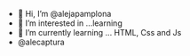 - 👋 Hi, I’m @alejapamplona
- 👀 I’m interested in ...learning
- 🌱 I’m currently learning ... HTML, Css and Js
- @alecaptura


<!---
alejapamplona/alejapamplona is a ✨ special ✨ repository because its `README.md` (this file) appears on your GitHub profile.
You can click the Preview link to take a look at your changes.
--->
